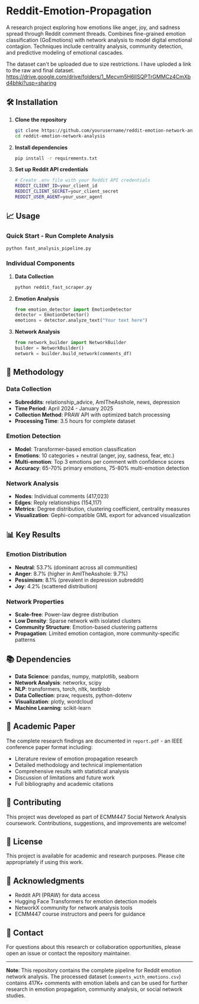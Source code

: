 # Reddit-Emotion-Propagation
A research project exploring how emotions like anger, joy, and sadness spread through Reddit comment threads. Combines fine-grained emotion classification (GoEmotions) with network analysis to model digital emotional contagion. Techniques include centrality analysis, community detection, and predictive modeling of emotional cascades.

The dataset can't be uploaded due to size restrictions.
I have uploded a link to the raw and final dataset.
https://drive.google.com/drive/folders/1_Mecvm5H6lISQPTrGMMCz4CmXbd4bhki?usp=sharing

## 🛠️ Installation

1. **Clone the repository**
   ```bash
   git clone https://github.com/yourusername/reddit-emotion-network-analysis.git
   cd reddit-emotion-network-analysis
   ```

2. **Install dependencies**
   ```bash
   pip install -r requirements.txt
   ```

3. **Set up Reddit API credentials**
   ```bash
   # Create .env file with your Reddit API credentials
   REDDIT_CLIENT_ID=your_client_id
   REDDIT_CLIENT_SECRET=your_client_secret
   REDDIT_USER_AGENT=your_user_agent
   ```

## 📈 Usage

### Quick Start - Run Complete Analysis
```bash
python fast_analysis_pipeline.py
```

### Individual Components

1. **Data Collection**
   ```bash
   python reddit_fast_scraper.py
   ```

2. **Emotion Analysis**
   ```python
   from emotion_detector import EmotionDetector
   detector = EmotionDetector()
   emotions = detector.analyze_text("Your text here")
   ```

3. **Network Analysis**
   ```python
   from network_builder import NetworkBuilder
   builder = NetworkBuilder()
   network = builder.build_network(comments_df)
   ```

## 🔬 Methodology

### Data Collection
- **Subreddits**: relationship_advice, AmITheAsshole, news, depression
- **Time Period**: April 2024 - January 2025
- **Collection Method**: PRAW API with optimized batch processing
- **Processing Time**: 3.5 hours for complete dataset

### Emotion Detection
- **Model**: Transformer-based emotion classification
- **Emotions**: 10 categories + neutral (anger, joy, sadness, fear, etc.)
- **Multi-emotion**: Top 3 emotions per comment with confidence scores
- **Accuracy**: 65-70% primary emotions, 75-80% multi-emotion detection

### Network Analysis
- **Nodes**: Individual comments (417,023)
- **Edges**: Reply relationships (154,117)
- **Metrics**: Degree distribution, clustering coefficient, centrality measures
- **Visualization**: Gephi-compatible GML export for advanced visualization

## 📊 Key Results

### Emotion Distribution
- **Neutral**: 53.7% (dominant across all communities)
- **Anger**: 8.7% (higher in AmITheAsshole: 9.7%)
- **Pessimism**: 8.1% (prevalent in depression subreddit)
- **Joy**: 4.2% (scattered distribution)

### Network Properties
- **Scale-free**: Power-law degree distribution
- **Low Density**: Sparse network with isolated clusters
- **Community Structure**: Emotion-based clustering patterns
- **Propagation**: Limited emotion contagion, more community-specific patterns

## 📚 Dependencies

- **Data Science**: pandas, numpy, matplotlib, seaborn
- **Network Analysis**: networkx, scipy
- **NLP**: transformers, torch, nltk, textblob
- **Data Collection**: praw, requests, python-dotenv
- **Visualization**: plotly, wordcloud
- **Machine Learning**: scikit-learn

## 📖 Academic Paper

The complete research findings are documented in `report.pdf` - an IEEE conference paper format including:
- Literature review of emotion propagation research
- Detailed methodology and technical implementation
- Comprehensive results with statistical analysis
- Discussion of limitations and future work
- Full bibliography and academic citations

## 🤝 Contributing

This project was developed as part of ECMM447 Social Network Analysis coursework. Contributions, suggestions, and improvements are welcome!

## 📄 License

This project is available for academic and research purposes. Please cite appropriately if using this work.

## 🙏 Acknowledgments

- Reddit API (PRAW) for data access
- Hugging Face Transformers for emotion detection models
- NetworkX community for network analysis tools
- ECMM447 course instructors and peers for guidance

## 📧 Contact

For questions about this research or collaboration opportunities, please open an issue or contact the repository maintainer.

---

**Note**: This repository contains the complete pipeline for Reddit emotion network analysis. The processed dataset (`comments_with_emotions.csv`) contains 417K+ comments with emotion labels and can be used for further research in emotion propagation, community analysis, or social network studies.
